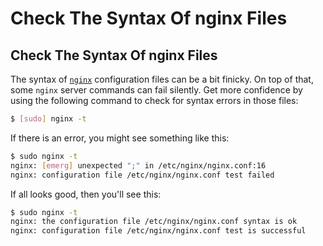 # Check The Syntax Of nginx Files

## Check The Syntax Of nginx Files

The syntax of [`nginx`](https://www.nginx.com/) configuration files can be a bit finicky. On top of that, some `nginx` server commands can fail silently. Get more confidence by using the following command to check for syntax errors in those files:

```bash
$ [sudo] nginx -t
```

If there is an error, you might see something like this:

```bash
$ sudo nginx -t
nginx: [emerg] unexpected ";" in /etc/nginx/nginx.conf:16
nginx: configuration file /etc/nginx/nginx.conf test failed
```

If all looks good, then you'll see this:

```bash
$ sudo nginx -t
nginx: the configuration file /etc/nginx/nginx.conf syntax is ok
nginx: configuration file /etc/nginx/nginx.conf test is successful
```
